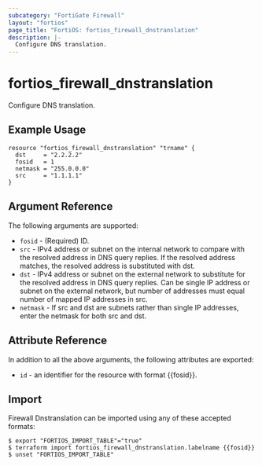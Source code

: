 ```yaml
---
subcategory: "FortiGate Firewall"
layout: "fortios"
page_title: "FortiOS: fortios_firewall_dnstranslation"
description: |-
  Configure DNS translation.
---
```


# fortios_firewall_dnstranslation
Configure DNS translation.

## Example Usage

```hcl
resource "fortios_firewall_dnstranslation" "trname" {
  dst     = "2.2.2.2"
  fosid   = 1
  netmask = "255.0.0.0"
  src     = "1.1.1.1"
}
```

## Argument Reference

The following arguments are supported:

* `fosid` - (Required) ID.
* `src` - IPv4 address or subnet on the internal network to compare with the resolved address in DNS query replies. If the resolved address matches, the resolved address is substituted with dst.
* `dst` - IPv4 address or subnet on the external network to substitute for the resolved address in DNS query replies. Can be single IP address or subnet on the external network, but number of addresses must equal number of mapped IP addresses in src.
* `netmask` - If src and dst are subnets rather than single IP addresses, enter the netmask for both src and dst.


## Attribute Reference

In addition to all the above arguments, the following attributes are exported:
* `id` - an identifier for the resource with format {{fosid}}.

## Import

Firewall Dnstranslation can be imported using any of these accepted formats:
```
$ export "FORTIOS_IMPORT_TABLE"="true"
$ terraform import fortios_firewall_dnstranslation.labelname {{fosid}}
$ unset "FORTIOS_IMPORT_TABLE"
```

